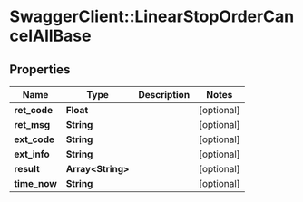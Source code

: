 # SwaggerClient::LinearStopOrderCancelAllBase

## Properties
Name | Type | Description | Notes
------------ | ------------- | ------------- | -------------
**ret_code** | **Float** |  | [optional] 
**ret_msg** | **String** |  | [optional] 
**ext_code** | **String** |  | [optional] 
**ext_info** | **String** |  | [optional] 
**result** | **Array&lt;String&gt;** |  | [optional] 
**time_now** | **String** |  | [optional] 


